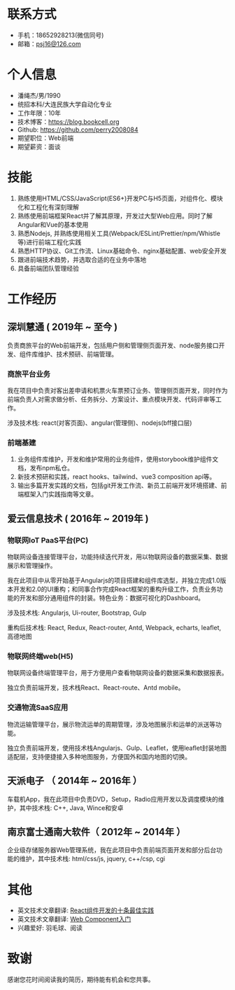 
# 联系方式

- 手机：18652928213(微信同号)
- 邮箱：psj16@126.com

# 个人信息

 - 潘绳杰/男/1990
 - 统招本科/大连民族大学自动化专业
 - 工作年限：10年
 - 技术博客：https://blog.bookcell.org
 - Github: https://github.com/perry2008084
 - 期望职位：Web前端
 - 期望薪资：面谈

# 技能

1. 熟练使用HTML/CSS/JavaScript(ES6+)开发PC与H5页面，对组件化、模块化和工程化有深刻理解
2. 熟练使用前端框架React并了解其原理，开发过大型Web应用。同时了解Angular和Vue的基本使用
3. 熟悉Nodejs, 并熟练使用相关工具(Webpack/ESLint/Prettier/npm/Whistle等)进行前端工程化实践
4. 熟悉HTTP协议、Git工作流、Linux基础命令、nginx基础配置、web安全开发
5. 跟进前端技术趋势，并选取合适的在业务中落地
6. 具备前端团队管理经验

# 工作经历

## 深圳慧通 ( 2019年 ~ 至今 )

负责商旅平台的Web前端开发，包括用户侧和管理侧页面开发、node服务接口开发、组件库维护、技术预研、前端管理。

### 商旅平台业务

我在项目中负责对客出差申请和机票火车票预订业务、管理侧页面开发，同时作为前端负责人对需求做分析、任务拆分、方案设计、重点模块开发、代码评审等工作。

涉及技术栈: react(对客页面)、angular(管理侧)、nodejs(bff接口层)

### 前端基建

1. 业务组件库维护，开发和维护常用的业务组件，使用storybook维护组件文档，发布npm私仓。
2. 新技术预研和实践，react hooks、tailwind、vue3 composition api等。
3. 输出多篇开发实践的文档，包括git开发工作流、新员工前端开发环境搭建、前端框架入门实践指南等文章。

## 爱云信息技术 ( 2016年 ~ 2019年 )

### 物联网IoT PaaS平台(PC)

物联网设备连接管理平台，功能持续迭代开发，用以物联网设备的数据采集、数据展示和管理操作。

我在此项目中从零开始基于Angularjs的项目搭建和组件库选型，并独立完成1.0版本开发和2.0的UI重构；和同事合作完成React框架的重构升级工作，负责业务功能的开发和部分通用组件的封装。特色业务：数据可视化的Dashboard。

涉及技术栈: Angularjs, Ui-router, Bootstrap, Gulp

重构后技术栈: React, Redux, React-router, Antd, Webpack, echarts, leaflet, 高德地图

### 物联网终端web(H5)

物联网设备终端管理平台，用于方便用户查看物联网设备的数据采集和数据报表。

独立负责前端开发，技术栈React、React-route、Antd mobile。

### 交通物流SaaS应用

物流运输管理平台，展示物流运单的周期管理，涉及地图展示和运单的派送等功能。

独立负责前端开发，使用技术栈Angularjs、Gulp、Leaflet，使用leaflet封装地图适配层，支持便捷接入多种地图服务，方便国外和国内地图的切换。

## 天派电子 （ 2014年 ~ 2016年 ）

车载机App，我在此项目中负责DVD，Setup，Radio应用开发以及调度模块的维护，其中技术栈: C++, Java, Wince和安卓

## 南京富士通南大软件（ 2012年 ~ 2014年 ）

企业级存储服务器Web管理系统，我在此项目中负责前端页面开发和部分后台功能的维护，其中技术栈: html/css/js, jquery, c++/csp, cgi

# 其他
* 英文技术文章翻译: [React组件开发的十条最佳实践](https://blog.bookcell.org/2020/03/22/the-10-react-component-best-practice/)
* 英文技术文章翻译: [Web Component入门](https://blog.bookcell.org/2019/06/16/web-component-in-a-nutshell/)
* 兴趣爱好: 羽毛球、阅读

# 致谢
感谢您花时间阅读我的简历，期待能有机会和您共事。
